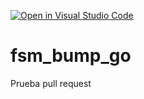 [![Open in Visual Studio Code](https://classroom.github.com/assets/open-in-vscode-f059dc9a6f8d3a56e377f745f24479a46679e63a5d9fe6f495e02850cd0d8118.svg)](https://classroom.github.com/online_ide?assignment_repo_id=6870053&assignment_repo_type=AssignmentRepo)
# fsm_bump_go
<!-- esto es una prueba -->
Prueba pull request
